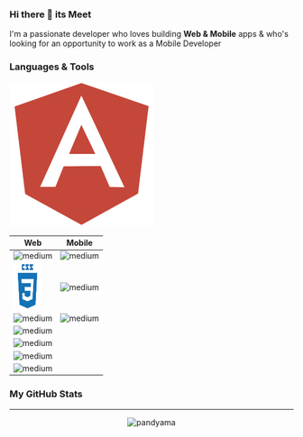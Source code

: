 ### Hi there 👋 its Meet

I'm a passionate developer who loves building **Web & Mobile** apps & who's looking for an opportunity to work as a Mobile Developer

### **Languages & Tools**

![1](https://github.com/devicons/devicon/blob/master/icons/angularjs/angularjs-plain.svg)

Web | Mobile
------------ | -------------
<img alt="medium" src="https://img.shields.io/badge/HTML5-E34F26?style=for-the-badge&logo=html5&logoColor=white"/> | <img alt="medium" src="https://img.shields.io/badge/Android-3DDC84?style=for-the-badge&logo=android&logoColor=white"/>
<img height="80px" width="50px" src="https://github.com/devicons/devicon/blob/master/icons/css3/css3-plain-wordmark.svg"/> | <img alt="medium" src="https://img.shields.io/badge/Kotlin-0095D5?&style=for-the-badge&logo=kotlin&logoColor=white"/>
<img alt="medium" src="https://img.shields.io/badge/JavaScript-F7DF1E?style=for-the-badge&logo=javascript&logoColor=black"/> | <img alt="medium" src="https://img.shields.io/badge/SQLite-07405E?style=for-the-badge&logo=sqlite&logoColor=white"/>
<img alt="medium" src="https://img.shields.io/badge/Angular-DD0031?style=for-the-badge&logo=angular&logoColor=white"/> | 
<img alt="medium" src="https://img.shields.io/badge/Node.js-43853D?style=for-the-badge&logo=node-dot-js&logoColor=white"/> | 
<img alt="medium" src="https://img.shields.io/badge/TypeScript-007ACC?style=for-the-badge&logo=typescript&logoColor=white"/> | 
<img alt="medium" src="https://img.shields.io/badge/MongoDB-4EA94B?style=for-the-badge&logo=mongodb&logoColor=white"/> | 

### **My GitHub Stats**
---

<p align="center"> <img src="https://github-readme-stats.vercel.app/api?username=pandyama&show_icons=true&theme=gotham" alt="pandyama" />
